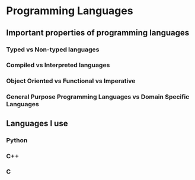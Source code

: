 # Programming Languages

## Important properties of programming languages

### Typed vs Non-typed languages

### Compiled vs Interpreted languages

### Object Oriented vs Functional vs Imperative

### General Purpose Programming Languages vs Domain Specific Languages

## Languages I use

### Python

### C++

### C

